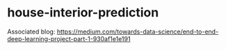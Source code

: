# house-interior-prediction

Associated blog: https://medium.com/towards-data-science/end-to-end-deep-learning-project-part-1-930af1e1e191
